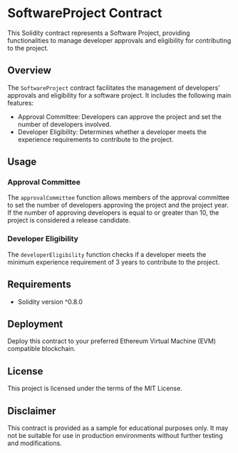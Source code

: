 # SoftwareProject Contract

This Solidity contract represents a Software Project, providing functionalities to manage developer approvals and eligibility for contributing to the project.

## Overview

The `SoftwareProject` contract facilitates the management of developers' approvals and eligibility for a software project. It includes the following main features:

- Approval Committee: Developers can approve the project and set the number of developers involved.
- Developer Eligibility: Determines whether a developer meets the experience requirements to contribute to the project.

## Usage

### Approval Committee

The `approvalCommittee` function allows members of the approval committee to set the number of developers approving the project and the project year. If the number of approving developers is equal to or greater than 10, the project is considered a release candidate.

### Developer Eligibility

The `developerEligibility` function checks if a developer meets the minimum experience requirement of 3 years to contribute to the project.

## Requirements

- Solidity version ^0.8.0

## Deployment

Deploy this contract to your preferred Ethereum Virtual Machine (EVM) compatible blockchain.

## License

This project is licensed under the terms of the MIT License.

## Disclaimer

This contract is provided as a sample for educational purposes only. It may not be suitable for use in production environments without further testing and modifications.


